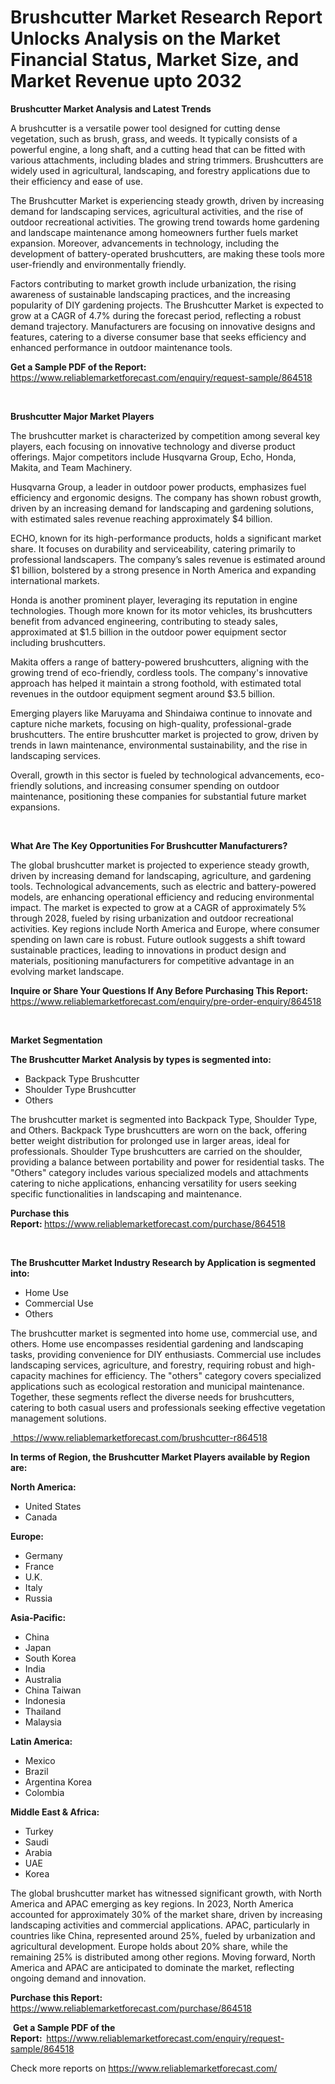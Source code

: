<p><h1>Brushcutter Market Research Report Unlocks Analysis on the Market Financial Status, Market Size, and Market Revenue upto 2032</h1></p><p><strong>Brushcutter Market Analysis and Latest Trends</strong></p>
<p><p>A brushcutter is a versatile power tool designed for cutting dense vegetation, such as brush, grass, and weeds. It typically consists of a powerful engine, a long shaft, and a cutting head that can be fitted with various attachments, including blades and string trimmers. Brushcutters are widely used in agricultural, landscaping, and forestry applications due to their efficiency and ease of use.</p><p>The Brushcutter Market is experiencing steady growth, driven by increasing demand for landscaping services, agricultural activities, and the rise of outdoor recreational activities. The growing trend towards home gardening and landscape maintenance among homeowners further fuels market expansion. Moreover, advancements in technology, including the development of battery-operated brushcutters, are making these tools more user-friendly and environmentally friendly.</p><p>Factors contributing to market growth include urbanization, the rising awareness of sustainable landscaping practices, and the increasing popularity of DIY gardening projects. The Brushcutter Market is expected to grow at a CAGR of 4.7% during the forecast period, reflecting a robust demand trajectory. Manufacturers are focusing on innovative designs and features, catering to a diverse consumer base that seeks efficiency and enhanced performance in outdoor maintenance tools.</p></p>
<p><strong>Get a Sample PDF of the Report:&nbsp;</strong> <a href="https://www.reliablemarketforecast.com/enquiry/request-sample/864518?utm_campaign=2392&utm_medium=2&utm_source=Github&utm_content=ia&utm_term=20022025&utm_id=brushcutter">https://www.reliablemarketforecast.com/enquiry/request-sample/864518</a></p>
<p>&nbsp;</p>
<p><strong>Brushcutter Major Market Players</strong></p>
<p><p>The brushcutter market is characterized by competition among several key players, each focusing on innovative technology and diverse product offerings. Major competitors include Husqvarna Group, Echo, Honda, Makita, and Team Machinery.</p><p>Husqvarna Group, a leader in outdoor power products, emphasizes fuel efficiency and ergonomic designs. The company has shown robust growth, driven by an increasing demand for landscaping and gardening solutions, with estimated sales revenue reaching approximately $4 billion.</p><p>ECHO, known for its high-performance products, holds a significant market share. It focuses on durability and serviceability, catering primarily to professional landscapers. The company’s sales revenue is estimated around $1 billion, bolstered by a strong presence in North America and expanding international markets.</p><p>Honda is another prominent player, leveraging its reputation in engine technologies. Though more known for its motor vehicles, its brushcutters benefit from advanced engineering, contributing to steady sales, approximated at $1.5 billion in the outdoor power equipment sector including brushcutters.</p><p>Makita offers a range of battery-powered brushcutters, aligning with the growing trend of eco-friendly, cordless tools. The company's innovative approach has helped it maintain a strong foothold, with estimated total revenues in the outdoor equipment segment around $3.5 billion.</p><p>Emerging players like Maruyama and Shindaiwa continue to innovate and capture niche markets, focusing on high-quality, professional-grade brushcutters. The entire brushcutter market is projected to grow, driven by trends in lawn maintenance, environmental sustainability, and the rise in landscaping services.</p><p>Overall, growth in this sector is fueled by technological advancements, eco-friendly solutions, and increasing consumer spending on outdoor maintenance, positioning these companies for substantial future market expansions.</p></p>
<p>&nbsp;</p>
<p><strong>What Are The Key Opportunities For Brushcutter Manufacturers?</strong></p>
<p><p>The global brushcutter market is projected to experience steady growth, driven by increasing demand for landscaping, agriculture, and gardening tools. Technological advancements, such as electric and battery-powered models, are enhancing operational efficiency and reducing environmental impact. The market is expected to grow at a CAGR of approximately 5% through 2028, fueled by rising urbanization and outdoor recreational activities. Key regions include North America and Europe, where consumer spending on lawn care is robust. Future outlook suggests a shift toward sustainable practices, leading to innovations in product design and materials, positioning manufacturers for competitive advantage in an evolving market landscape.</p></p>
<p><strong>Inquire or Share Your Questions If Any Before Purchasing This Report:</strong> <a href="https://www.reliablemarketforecast.com/enquiry/pre-order-enquiry/864518?utm_campaign=2392&utm_medium=2&utm_source=Github&utm_content=ia&utm_term=20022025&utm_id=brushcutter">https://www.reliablemarketforecast.com/enquiry/pre-order-enquiry/864518</a></p>
<p>&nbsp;</p>
<p><strong>Market Segmentation</strong></p>
<p><strong>The Brushcutter Market Analysis by types is segmented into:</strong></p>
<p><ul><li>Backpack Type Brushcutter</li><li>Shoulder Type Brushcutter</li><li>Others</li></ul></p>
<p><p>The brushcutter market is segmented into Backpack Type, Shoulder Type, and Others. Backpack Type brushcutters are worn on the back, offering better weight distribution for prolonged use in larger areas, ideal for professionals. Shoulder Type brushcutters are carried on the shoulder, providing a balance between portability and power for residential tasks. The "Others" category includes various specialized models and attachments catering to niche applications, enhancing versatility for users seeking specific functionalities in landscaping and maintenance.</p></p>
<p><strong>Purchase this Report:&nbsp;</strong><a href="https://www.reliablemarketforecast.com/purchase/864518?utm_campaign=2392&utm_medium=2&utm_source=Github&utm_content=ia&utm_term=20022025&utm_id=brushcutter">https://www.reliablemarketforecast.com/purchase/864518</a></p>
<p>&nbsp;</p>
<p><strong>The Brushcutter Market Industry Research by Application is segmented into:</strong></p>
<p><ul><li>Home Use</li><li>Commercial Use</li><li>Others</li></ul></p>
<p><p>The brushcutter market is segmented into home use, commercial use, and others. Home use encompasses residential gardening and landscaping tasks, providing convenience for DIY enthusiasts. Commercial use includes landscaping services, agriculture, and forestry, requiring robust and high-capacity machines for efficiency. The "others" category covers specialized applications such as ecological restoration and municipal maintenance. Together, these segments reflect the diverse needs for brushcutters, catering to both casual users and professionals seeking effective vegetation management solutions.</p></p>
<p><a href="https://www.reliablemarketforecast.com/brushcutter-r864518?utm_campaign=2392&utm_medium=2&utm_source=Github&utm_content=ia&utm_term=20022025&utm_id=brushcutter">&nbsp;https://www.reliablemarketforecast.com/brushcutter-r864518</a></p>
<p><strong>In terms of Region, the Brushcutter Market Players available by Region are:</strong></p>
<p>
    <p> <strong> North America: </strong>
        <ul>
            <li>United States</li>
            <li>Canada</li>
        </ul>
        </p> 
    <p> <strong> Europe: </strong>
        <ul>
            <li>Germany</li>
            <li>France</li>
            <li>U.K.</li>
            <li>Italy</li>
            <li>Russia</li>
        </ul>
        </p> 
    <p> <strong> Asia-Pacific: </strong>
        <ul>
            <li>China</li>
            <li>Japan</li>
            <li>South Korea</li>
            <li>India</li>
            <li>Australia</li>
            <li>China Taiwan</li>
            <li>Indonesia</li>
            <li>Thailand</li>
            <li>Malaysia</li>
        </ul>
        </p> 
    <p> <strong> Latin America: </strong>
        <ul>
            <li>Mexico</li>
            <li>Brazil</li>
            <li>Argentina Korea</li>
            <li>Colombia</li>
        </ul>
        </p> 
    <p> <strong> Middle East & Africa: </strong>
        <ul>
            <li>Turkey</li>
            <li>Saudi</li>
            <li>Arabia</li>
            <li>UAE</li>
            <li>Korea</li>
        </ul>
    </p>
    </p>
<p><p>The global brushcutter market has witnessed significant growth, with North America and APAC emerging as key regions. In 2023, North America accounted for approximately 30% of the market share, driven by increasing landscaping activities and commercial applications. APAC, particularly in countries like China, represented around 25%, fueled by urbanization and agricultural development. Europe holds about 20% share, while the remaining 25% is distributed among other regions. Moving forward, North America and APAC are anticipated to dominate the market, reflecting ongoing demand and innovation.</p></p>
<p><strong>Purchase this Report: </strong><a href="https://www.reliablemarketforecast.com/purchase/864518?utm_campaign=2392&utm_medium=2&utm_source=Github&utm_content=ia&utm_term=20022025&utm_id=brushcutter">https://www.reliablemarketforecast.com/purchase/864518</a></p>
<p>&nbsp;<strong>Get a Sample PDF of the Report:&nbsp;&nbsp;</strong><a href="https://www.reliablemarketforecast.com/enquiry/request-sample/864518?utm_campaign=2392&utm_medium=2&utm_source=Github&utm_content=ia&utm_term=20022025&utm_id=brushcutter">https://www.reliablemarketforecast.com/enquiry/request-sample/864518</a></p>
<p><strong></strong></p>
<p>Check more reports on <a href="https://www.reliablemarketforecast.com/?utm_campaign=2392&utm_medium=2&utm_source=Github&utm_content=ia&utm_term=20022025&utm_id=brushcutter">https://www.reliablemarketforecast.com/</a></p>